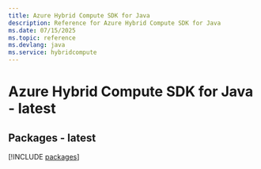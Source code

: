```yaml
---
title: Azure Hybrid Compute SDK for Java
description: Reference for Azure Hybrid Compute SDK for Java
ms.date: 07/15/2025
ms.topic: reference
ms.devlang: java
ms.service: hybridcompute
---
```

# Azure Hybrid Compute SDK for Java - latest
## Packages - latest
[!INCLUDE [packages](hybrid-compute-index.md)]